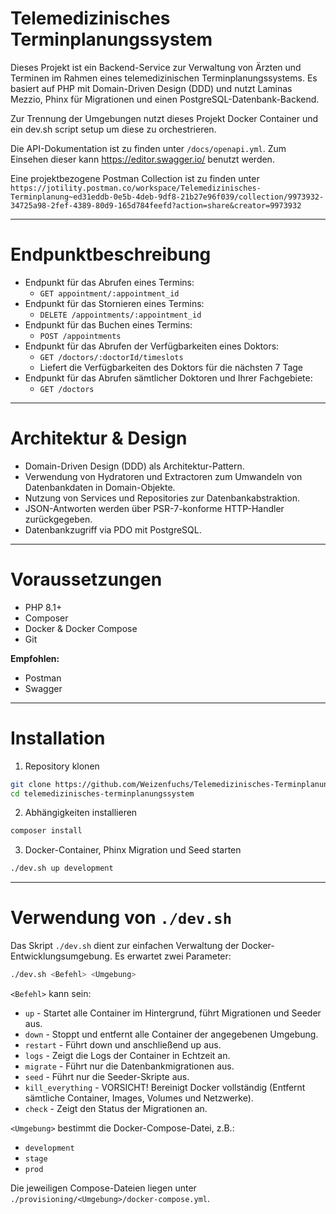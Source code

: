# Telemedizinisches Terminplanungssystem

Dieses Projekt ist ein Backend-Service zur Verwaltung von Ärzten und Terminen im Rahmen eines telemedizinischen Terminplanungssystems. Es basiert auf PHP mit Domain-Driven Design (DDD) und nutzt Laminas Mezzio, Phinx für Migrationen und einen PostgreSQL-Datenbank-Backend.

Zur Trennung der Umgebungen nutzt dieses Projekt Docker Container und ein dev.sh script setup um diese zu orchestrieren.

Die API-Dokumentation ist zu finden unter `/docs/openapi.yml`. Zum Einsehen dieser kann https://editor.swagger.io/ benutzt werden.


Eine projektbezogene Postman Collection ist zu finden unter `https://jotility.postman.co/workspace/Telemedizinisches-Terminplanung~ed31eddb-0e5b-4deb-9df8-21b27e96f039/collection/9973932-34725a98-2fef-4389-80d9-165d784feefd?action=share&creator=9973932`

---

# Endpunktbeschreibung

- Endpunkt für das Abrufen eines Termins:
    - `GET appointment/:appointment_id`
- Endpunkt für das Stornieren eines Termins:
    - `DELETE /appointments/:appointment_id`
- Endpunkt für das Buchen eines Termins:
  - `POST /appointments`
- Endpunkt für das Abrufen der Verfügbarkeiten eines Doktors:
  - `GET /doctors/:doctorId/timeslots`
  - Liefert die Verfügbarkeiten des Doktors für die nächsten 7 Tage
- Endpunkt für das Abrufen sämtlicher Doktoren und Ihrer Fachgebiete:
  - `GET /doctors`

---

# Architektur & Design

- Domain-Driven Design (DDD) als Architektur-Pattern.
- Verwendung von Hydratoren und Extractoren zum Umwandeln von Datenbankdaten in Domain-Objekte.
- Nutzung von Services und Repositories zur Datenbankabstraktion.
- JSON-Antworten werden über PSR-7-konforme HTTP-Handler zurückgegeben.
- Datenbankzugriff via PDO mit PostgreSQL.

---

# Voraussetzungen

- PHP 8.1+
- Composer
- Docker & Docker Compose
- Git

**Empfohlen:**
- Postman
- Swagger

---

# Installation

1. Repository klonen

```bash
git clone https://github.com/Weizenfuchs/Telemedizinisches-Terminplanungssystem.git
cd telemedizinisches-terminplanungssystem
```

2. Abhängigkeiten installieren

```bash
composer install
```

3. Docker-Container, Phinx Migration und Seed starten

```bash
./dev.sh up development
```

---

# Verwendung von `./dev.sh`

Das Skript `./dev.sh` dient zur einfachen Verwaltung der Docker-Entwicklungsumgebung. Es erwartet zwei Parameter:

```bash
./dev.sh <Befehl> <Umgebung>
```

`<Befehl>` kann sein:

- `up` - Startet alle Container im Hintergrund, führt Migrationen und Seeder aus.
- `down` - Stoppt und entfernt alle Container der angegebenen Umgebung.
- `restart` - Führt down und anschließend up aus.
- `logs` - Zeigt die Logs der Container in Echtzeit an.
- `migrate` - Führt nur die Datenbankmigrationen aus.
- `seed` - Führt nur die Seeder-Skripte aus.
- `kill_everything` - VORSICHT! Bereinigt Docker vollständig (Entfernt sämtliche Container, Images, Volumes und Netzwerke).
- `check` - Zeigt den Status der Migrationen an.

`<Umgebung>` bestimmt die Docker-Compose-Datei, z.B.:
- `development`
- `stage`
- `prod`

Die jeweiligen Compose-Dateien liegen unter `./provisioning/<Umgebung>/docker-compose.yml`.

